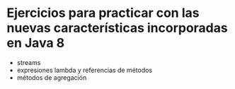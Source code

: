 # Ejercicios para practicar con las nuevas características incorporadas en Java 8
* streams
* expresiones lambda y referencias de métodos
* métodos de agregación
